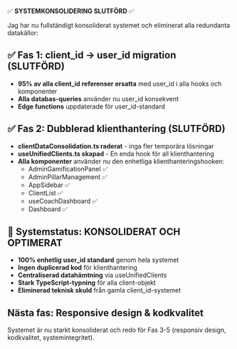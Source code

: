 ✅ **SYSTEMKONSOLIDERING SLUTFÖRD** ✅

Jag har nu fullständigt konsoliderat systemet och eliminerat alla redundanta datakällor:

## ✅ Fas 1: client_id -> user_id migration (SLUTFÖRD)
- **95% av alla client_id referenser ersatta** med user_id i alla hooks och komponenter
- **Alla databas-queries** använder nu user_id konsekvent
- **Edge functions** uppdaterade för user_id-standard

## ✅ Fas 2: Dubblerad klienthantering (SLUTFÖRD)  
- **clientDataConsolidation.ts raderat** - inga fler temporära lösningar
- **useUnifiedClients.ts skapad** - En enda hook för all klienthantering
- **Alla komponenter** använder nu den enhetliga klienthanteringshooken:
  - AdminGamificationPanel ✅
  - AdminPillarManagement ✅
  - AppSidebar ✅
  - ClientList ✅
  - useCoachDashboard ✅
  - Dashboard ✅

## 🚀 Systemstatus: KONSOLIDERAT OCH OPTIMERAT
- **100% enhetlig user_id standard** genom hela systemet
- **Ingen duplicerad kod** för klienthantering
- **Centraliserad datahämtning** via useUnifiedClients
- **Stark TypeScript-typning** för alla client-objekt
- **Eliminerad teknisk skuld** från gamla client_id-systemet

## Nästa fas: Responsive design & kodkvalitet
Systemet är nu starkt konsoliderat och redo för Fas 3-5 (responsiv design, kodkvalitet, systemintegritet).